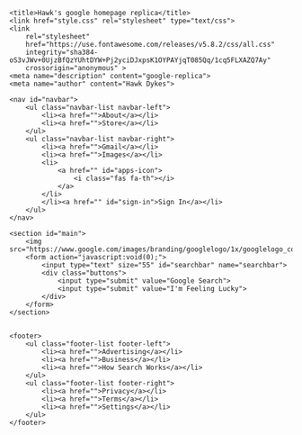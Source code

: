 <!DOCTYPE html>
<html lang="en">
<head>
    <meta charset="utf-8">

    <title>Hawk's google homepage replica</title>
    <link href="style.css" rel="stylesheet" type="text/css">
    <link
        rel="stylesheet"
        href="https://use.fontawesome.com/releases/v5.8.2/css/all.css"
        integrity="sha384-oS3vJWv+0UjzBfQzYUhtDYW+Pj2yciDJxpsK1OYPAYjqT085Qq/1cq5FLXAZQ7Ay"
        crossorigin="anonymous" >
    <meta name="description" content="google-replica">
    <meta name="author" content="Hawk Dykes">
</head>
<body>

    <nav id="navbar">
        <ul class="navbar-list navbar-left">
            <li><a href="">About</a></li>
            <li><a href="">Store</a></li>
        </ul>
        <ul class="navbar-list navbar-right">
            <li><a href="">Gmail</a></li>
            <li><a href="">Images</a></li>
            <li>
                <a href="" id="apps-icon">
                    <i class="fas fa-th"></i>
                </a>
            </li>
            </li><a href="" id="sign-in">Sign In</a></li>
        </ul>
    </nav>

    <section id="main">
        <img src="https://www.google.com/images/branding/googlelogo/1x/googlelogo_color_272x92dp.png">
        <form action="javascript:void(0);">
            <input type="text" size="55" id="searchbar" name="searchbar">
            <div class="buttons">
                <input type="submit" value="Google Search">
                <input type="submit" value="I'm Feeling Lucky">
            </div>
        </form>
    </section>

    
    <footer>
        <ul class="footer-list footer-left">
            <li><a href="">Advertising</a></li>
            <li><a href="">Business</a></li>
            <li><a href="">How Search Works</a></li>
        </ul>
        <ul class="footer-list footer-right">
            <li><a href="">Privacy</a></li>
            <li><a href="">Terms</a></li>
            <li><a href="">Settings</a></li>
        </ul>  
    </footer>
</body>
</html>

